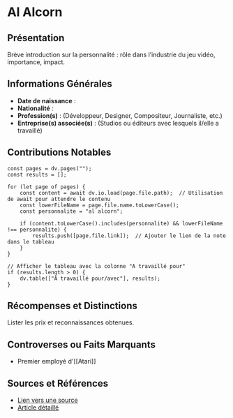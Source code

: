 # Al Alcorn

## Présentation
Brève introduction sur la personnalité : rôle dans l’industrie du jeu vidéo, importance, impact.

## Informations Générales
- **Date de naissance** :  
- **Nationalité** :  
- **Profession(s)** : (Développeur, Designer, Compositeur, Journaliste, etc.)  
- **Entreprise(s) associée(s)** : (Studios ou éditeurs avec lesquels il/elle a travaillé)  

## Contributions Notables

```dataviewjs
const pages = dv.pages("");
const results = [];

for (let page of pages) {
    const content = await dv.io.load(page.file.path);  // Utilisation de await pour attendre le contenu
    const lowerFileName = page.file.name.toLowerCase();
    const personnalite = "al alcorn";
    
    if (content.toLowerCase().includes(personnalite) && lowerFileName !== personnalite) {
        results.push([page.file.link]);  // Ajouter le lien de la note dans le tableau
    }
}

// Afficher le tableau avec la colonne "A travaillé pour"
if (results.length > 0) {
    dv.table(["A travaillé pour/avec"], results);
}

```

## Récompenses et Distinctions
Lister les prix et reconnaissances obtenues.

## Controverses ou Faits Marquants
- Premier employé d'[[Atari]]

## Sources et Références
- [Lien vers une source](#)
- [Article détaillé](#)
